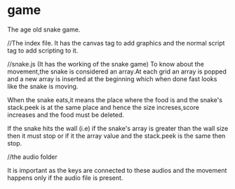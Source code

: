 # game
The age old snake game.

//The index file.
It has the canvas tag to add graphics and the normal script tag to add scripting to it.

//snake.js (It has the working of the snake game)
To know about the movement,the snake is considered an array.At each grid an array is popped and a new array is inserted at the beginning which when done fast looks like the snake is moving.

When the snake eats,it means the place where the food is and the snake's stack.peek is at the same place and hence the size increses,score increases and the food must be deleted.

If the snake hits the wall (i.e) if the snake's array is greater than the wall size then it must stop or if it the array value and the stack.peek is the same then stop.

//the audio folder

It is important as the keys are connected to these audios and the movement happens only if the audio file is present.
